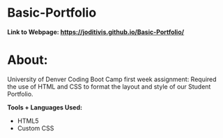 # Basic-Portfolio

 __Link to Webpage: https://joditivis.github.io/Basic-Portfolio/__

# About:
University of Denver Coding Boot Camp first week assignment: Required the use of HTML and CSS to format the layout and style of our Student Portfolio. 

__Tools + Languages Used:__

* HTML5
* Custom CSS